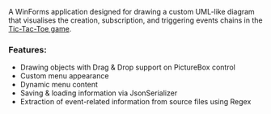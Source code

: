 A WinForms application designed for drawing a custom UML-like diagram that visualises the creation, subscription, and triggering events chains in the [Tic-Tac-Toe game](https://github.com/alikim-com/tafe/tree/main/programming/WinForms_Tic_Tac_Toe).

### Features:
 - Drawing objects with Drag & Drop support on PictureBox control
 - Custom menu appearance
 - Dynamic menu content
 - Saving & loading information via JsonSerializer
 - Extraction of event-related information from source files using Regex

